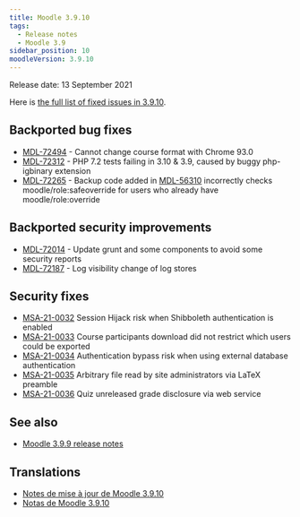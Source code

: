 ```yaml
---
title: Moodle 3.9.10
tags:
  - Release notes
  - Moodle 3.9
sidebar_position: 10
moodleVersion: 3.9.10
---
```

Release date: 13 September 2021

Here is [the full list of fixed issues in 3.9.10](https://tracker.moodle.org/secure/IssueNavigator!executeAdvanced.jspa?jqlQuery=project+%3D+mdl+AND+resolution+%3D+fixed+AND+fixVersion+in+%28%223.9.10%22%29+ORDER+BY+priority+DESC&runQuery=true&clear=true).

## Backported bug fixes

- [MDL-72494](https://tracker.moodle.org/browse/MDL-72494) - Cannot change course format with Chrome 93.0
- [MDL-72312](https://tracker.moodle.org/browse/MDL-72312) - PHP 7.2 tests failing in 3.10 & 3.9, caused by buggy php-igbinary extension
- [MDL-72265](https://tracker.moodle.org/browse/MDL-72265) - Backup code added in [MDL-56310](https://tracker.moodle.org/browse/MDL-56310) incorrectly checks moodle/role:safeoverride for users who already have moodle/role:override

## Backported security improvements

- [MDL-72014](https://tracker.moodle.org/browse/MDL-72014) - Update grunt and some components to avoid some security reports
- [MDL-72187](https://tracker.moodle.org/browse/MDL-72187) - Log visibility change of log stores

## Security fixes

- [MSA-21-0032](https://moodle.org/mod/forum/discuss.php?d=427103) Session Hijack risk when Shibboleth authentication is enabled
- [MSA-21-0033](https://moodle.org/mod/forum/discuss.php?d=427104) Course participants download did not restrict which users could be exported
- [MSA-21-0034](https://moodle.org/mod/forum/discuss.php?d=427105) Authentication bypass risk when using external database authentication
- [MSA-21-0035](https://moodle.org/mod/forum/discuss.php?d=427106) Arbitrary file read by site administrators via LaTeX preamble
- [MSA-21-0036](https://moodle.org/mod/forum/discuss.php?d=427107) Quiz unreleased grade disclosure via web service

## See also

- [Moodle 3.9.9 release notes](/general/releases/3.9/3.9.9)

## Translations

- [Notes de mise à jour de Moodle 3.9.10](https://docs.moodle.org/fr/Notes_de_mise_à_jour_de_Moodle_3.9.10)
- [Notas de Moodle 3.9.10](https://docs.moodle.org/es/Notas_de_Moodle_3.9.10)
